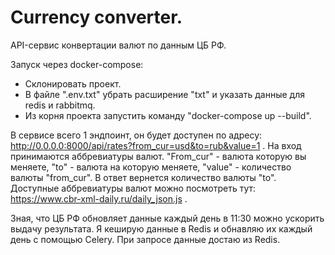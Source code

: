 # Сurrency converter.
API-сервис конвертации валют по данным ЦБ РФ.

Запуск через docker-compose:

- Склонировать проект.
- В файле ".env.txt" убрать расширение "txt" и указать данные для redis и rabbitmq.
- Из корня проекта запустить команду "docker-compose up --build".


В сервисе всего 1 эндпоинт, он будет доступен по адресу: http://0.0.0.0:8000/api/rates?from_cur=usd&to=rub&value=1 . На вход принимаются аббревиатуры валют. "From_cur" - валюта которую вы меняете, "to" - валюта на которую меняете, "value" - количество валюты "from_cur". В ответ вернется количество валюты "to". Доступные аббревиатуры валют можно посмотреть тут: https://www.cbr-xml-daily.ru/daily_json.js .

Зная, что ЦБ РФ обновляет данные каждый день в 11:30 можно ускорить выдачу результата. Я кеширую данные в Redis и обнавляю их каждый день с помощью Celery. При запросе данные достаю из Redis.
